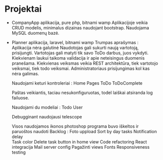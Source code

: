 ﻿# Projektai 

- CompanyApp aplikacija, pure php, bitnami wamp
  Aplikacijoje veikia CRUD modelis, minimalus dizainas naudojant bootstrap. Naudojama MySQL duomenų bazė.

- Planner aplikacija, laravel, bitnami wamp
  Trumpas aprašymas :
    Aplikacija nėra galutinė
    Naudotojas gali sukurti naują vartotoją, prisijungti. Vartotojas gali matyti tik savo ToDo darbus, juos vykdyti. Kiekvienam laukui taikoma validacija ir apie neteisingus duomenis pranešama. Kiekvienas veiksmas veikia REST architektūra, tiek vartotojo veiksmai, tiek todo veiksmai. Administratoriaus prisijungimas kol kas nėra galimas. 
    
  Naudojami keturi kontroleriai :
	  Home
	  Pages
    ToDo
    ToDoComplete

  Paštas veikiantis, taciau nesukonfiguruotas, todel laiškai atsiranda log failuose.

  Naudojami du modeliai :
    Todo
    User

  Debugginant naudojausi telescope

  Visos naudojamos ikonos photoshop programa buvo iškeltos ir paruoštos naudoti
  Backlog :
  	Foto uppload
	  Sort by day tasks
	  Notification delay	
	  Task color
	  Delete task button in home view
	  Code refactoring
	  React integracija
	  Mail server config
	  Pagažinti views
	  Fonts
	  Responsiveness testing

